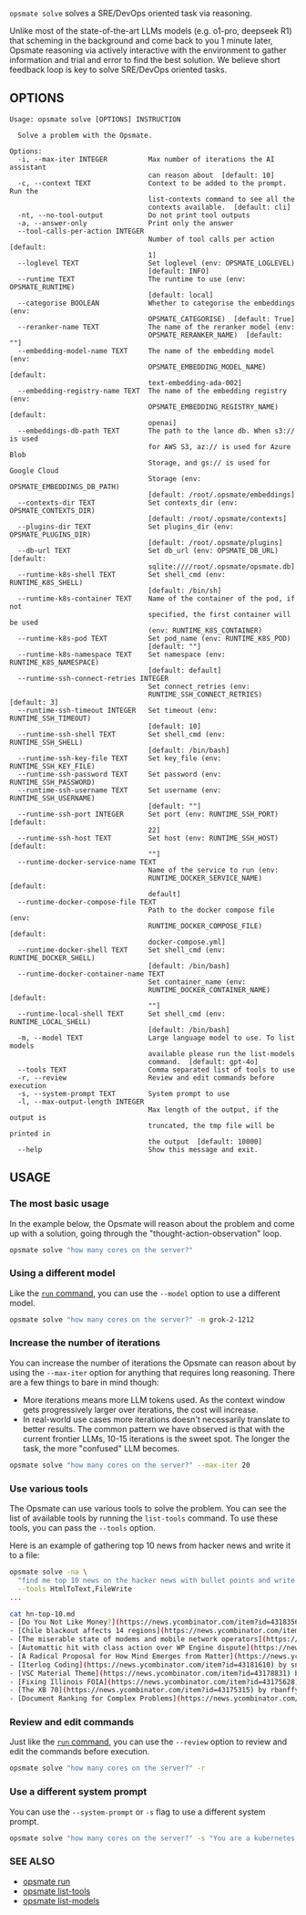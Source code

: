 `opsmate solve` solves a SRE/DevOps oriented task via reasoning.

Unlike most of the state-of-the-art LLMs models (e.g. o1-pro, deepseek R1) that scheming in the background and come back to you 1 minute later, Opsmate reasoning via actively interactive with the environment to gather information and trial and error to find the best solution. We believe short feedback loop is key to solve SRE/DevOps oriented tasks.

## OPTIONS

```
Usage: opsmate solve [OPTIONS] INSTRUCTION

  Solve a problem with the Opsmate.

Options:
  -i, --max-iter INTEGER          Max number of iterations the AI assistant
                                  can reason about  [default: 10]
  -c, --context TEXT              Context to be added to the prompt. Run the
                                  list-contexts command to see all the
                                  contexts available.  [default: cli]
  -nt, --no-tool-output           Do not print tool outputs
  -a, --answer-only               Print only the answer
  --tool-calls-per-action INTEGER
                                  Number of tool calls per action  [default:
                                  1]
  --loglevel TEXT                 Set loglevel (env: OPSMATE_LOGLEVEL)
                                  [default: INFO]
  --runtime TEXT                  The runtime to use (env: OPSMATE_RUNTIME)
                                  [default: local]
  --categorise BOOLEAN            Whether to categorise the embeddings (env:
                                  OPSMATE_CATEGORISE)  [default: True]
  --reranker-name TEXT            The name of the reranker model (env:
                                  OPSMATE_RERANKER_NAME)  [default: ""]
  --embedding-model-name TEXT     The name of the embedding model (env:
                                  OPSMATE_EMBEDDING_MODEL_NAME)  [default:
                                  text-embedding-ada-002]
  --embedding-registry-name TEXT  The name of the embedding registry (env:
                                  OPSMATE_EMBEDDING_REGISTRY_NAME)  [default:
                                  openai]
  --embeddings-db-path TEXT       The path to the lance db. When s3:// is used
                                  for AWS S3, az:// is used for Azure Blob
                                  Storage, and gs:// is used for Google Cloud
                                  Storage (env: OPSMATE_EMBEDDINGS_DB_PATH)
                                  [default: /root/.opsmate/embeddings]
  --contexts-dir TEXT             Set contexts_dir (env: OPSMATE_CONTEXTS_DIR)
                                  [default: /root/.opsmate/contexts]
  --plugins-dir TEXT              Set plugins_dir (env: OPSMATE_PLUGINS_DIR)
                                  [default: /root/.opsmate/plugins]
  --db-url TEXT                   Set db_url (env: OPSMATE_DB_URL)  [default:
                                  sqlite:////root/.opsmate/opsmate.db]
  --runtime-k8s-shell TEXT        Set shell_cmd (env: RUNTIME_K8S_SHELL)
                                  [default: /bin/sh]
  --runtime-k8s-container TEXT    Name of the container of the pod, if not
                                  specified, the first container will be used
                                  (env: RUNTIME_K8S_CONTAINER)
  --runtime-k8s-pod TEXT          Set pod_name (env: RUNTIME_K8S_POD)
                                  [default: ""]
  --runtime-k8s-namespace TEXT    Set namespace (env: RUNTIME_K8S_NAMESPACE)
                                  [default: default]
  --runtime-ssh-connect-retries INTEGER
                                  Set connect_retries (env:
                                  RUNTIME_SSH_CONNECT_RETRIES)  [default: 3]
  --runtime-ssh-timeout INTEGER   Set timeout (env: RUNTIME_SSH_TIMEOUT)
                                  [default: 10]
  --runtime-ssh-shell TEXT        Set shell_cmd (env: RUNTIME_SSH_SHELL)
                                  [default: /bin/bash]
  --runtime-ssh-key-file TEXT     Set key_file (env: RUNTIME_SSH_KEY_FILE)
  --runtime-ssh-password TEXT     Set password (env: RUNTIME_SSH_PASSWORD)
  --runtime-ssh-username TEXT     Set username (env: RUNTIME_SSH_USERNAME)
                                  [default: ""]
  --runtime-ssh-port INTEGER      Set port (env: RUNTIME_SSH_PORT)  [default:
                                  22]
  --runtime-ssh-host TEXT         Set host (env: RUNTIME_SSH_HOST)  [default:
                                  ""]
  --runtime-docker-service-name TEXT
                                  Name of the service to run (env:
                                  RUNTIME_DOCKER_SERVICE_NAME)  [default:
                                  default]
  --runtime-docker-compose-file TEXT
                                  Path to the docker compose file (env:
                                  RUNTIME_DOCKER_COMPOSE_FILE)  [default:
                                  docker-compose.yml]
  --runtime-docker-shell TEXT     Set shell_cmd (env: RUNTIME_DOCKER_SHELL)
                                  [default: /bin/bash]
  --runtime-docker-container-name TEXT
                                  Set container_name (env:
                                  RUNTIME_DOCKER_CONTAINER_NAME)  [default:
                                  ""]
  --runtime-local-shell TEXT      Set shell_cmd (env: RUNTIME_LOCAL_SHELL)
                                  [default: /bin/bash]
  -m, --model TEXT                Large language model to use. To list models
                                  available please run the list-models
                                  command.  [default: gpt-4o]
  --tools TEXT                    Comma separated list of tools to use
  -r, --review                    Review and edit commands before execution
  -s, --system-prompt TEXT        System prompt to use
  -l, --max-output-length INTEGER
                                  Max length of the output, if the output is
                                  truncated, the tmp file will be printed in
                                  the output  [default: 10000]
  --help                          Show this message and exit.
```

## USAGE

### The most basic usage

In the example below, the Opsmate will reason about the problem and come up with a solution, going through the "thought-action-observation" loop.

```bash
opsmate solve "how many cores on the server?"
```

### Using a different model

Like the [`run` command](./run.md), you can use the `--model` option to use a different model.
```bash
opsmate solve "how many cores on the server?" -m grok-2-1212
```

### Increase the number of iterations

You can increase the number of iterations the Opsmate can reason about by using the `--max-iter` option for anything that requires long reasoning. There are a few things to bare in mind though:

- More iterations means more LLM tokens used. As the context window gets progressively larger over iterations, the cost will increase.
- In real-world use cases more iterations doesn't necessarily translate to better results. The common pattern we have observed is that with the current frontier LLMs, 10-15 iterations is the sweet spot. The longer the task, the more "confused" LLM becomes.

```bash
opsmate solve "how many cores on the server?" --max-iter 20
```

### Use various tools

The Opsmate can use various tools to solve the problem. You can see the list of available tools by running the `list-tools` command. To use these tools, you can pass the `--tools` option.

Here is an example of gathering top 10 news from hacker news and write it to a file:

```bash
opsmate solve -na \
  "find me top 10 news on the hacker news with bullet points and write to hn-top-10.md" \
  --tools HtmlToText,FileWrite
...

cat hn-top-10.md
- [Do You Not Like Money?](https://news.ycombinator.com/item?id=43183568) by rbanffy
- [Chile blackout affects 14 regions](https://news.ycombinator.com/item?id=43182892) by impish9208
- [The miserable state of modems and mobile network operators](https://news.ycombinator.com/item?id=43182854) by hasheddan
- [Automattic hit with class action over WP Engine dispute](https://news.ycombinator.com/item?id=43182576) by rpgbr
- [A Radical Proposal for How Mind Emerges from Matter](https://news.ycombinator.com/item?id=43181520) by Hooke
- [Iterlog Coding](https://news.ycombinator.com/item?id=43181610) by snarkconjecture
- [VSC Material Theme](https://news.ycombinator.com/item?id=43178831) by Inityx
- [Fixing Illinois FOIA](https://news.ycombinator.com/item?id=43175628) by mrkurt
- [The XB 70](https://news.ycombinator.com/item?id=43175315) by rbanffy
- [Document Ranking for Complex Problems](https://news.ycombinator.com/item?id=43174910) by noperator
```

### Review and edit commands

Just like the [`run` command](./run.md), you can use the `--review` option to review and edit the commands before execution.

```bash
opsmate solve "how many cores on the server?" -r
```

### Use a different system prompt

You can use the `--system-prompt` or `-s` flag to use a different system prompt.

```bash
opsmate solve "how many cores on the server?" -s "You are a kubernetes SME"
```

### SEE ALSO

- [opsmate run](./run.md)
- [opsmate list-tools](./list-tools.md)
- [opsmate list-models](./list-models.md)
